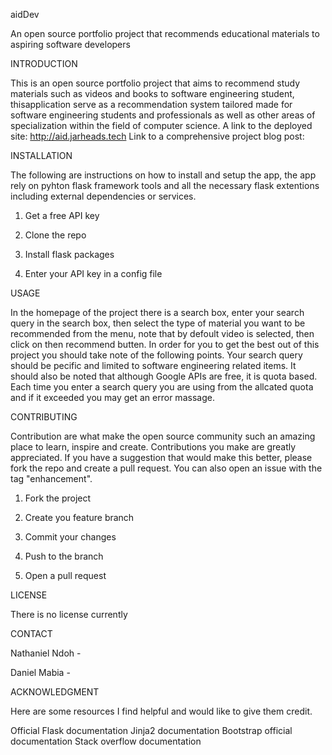 aidDev

An open source portfolio project that recommends educational materials to aspiring software developers

INTRODUCTION

This is an open source portfolio project that aims to recommend study materials such as videos and books to software engineering student, thisapplication serve as a recommendation system tailored made for software engineering students and professionals as well as other areas of specialization within the field of computer science.
A link to the deployed site: http://aid.jarheads.tech
Link to a comprehensive project blog post: 

INSTALLATION

The following are instructions on how to install and setup the app, the app rely on pyhton flask framework tools and all the necessary flask extentions including external dependencies or services.

1. Get a free API key

2. Clone the repo

3. Install flask packages
  
4. Enter your API key in a config file

USAGE

In the homepage of the project there is a search box, enter your search query in the search box, then select the type of material you want to be recommended from the menu, note that by defoult video is selected, then click on then recommend butten.
In order for you to get the best out of this project you should take note of the following points.
Your search query should be pecific and limited to software engineering related items.
It should also be noted that although Google APIs are free, it is quota based.
Each time you enter a search query you are using from the allcated quota and if it exceeded you may get an error massage.

CONTRIBUTING

Contribution are what make the open source community such an amazing place to learn, inspire and create.
Contributions you make are greatly appreciated.
If you have a suggestion that would make this better, please fork the repo and create a pull request.
You can also open an issue with the tag "enhancement".

1. Fork the project

2. Create you feature branch

3. Commit your changes

4. Push to the branch

5. Open a pull request

LICENSE

There is no license currently

CONTACT

Nathaniel Ndoh -

Daniel Mabia -

ACKNOWLEDGMENT

Here are some resources I find helpful and would like to give them credit.

Official Flask documentation
Jinja2 documentation
Bootstrap official documentation
Stack overflow documentation  
